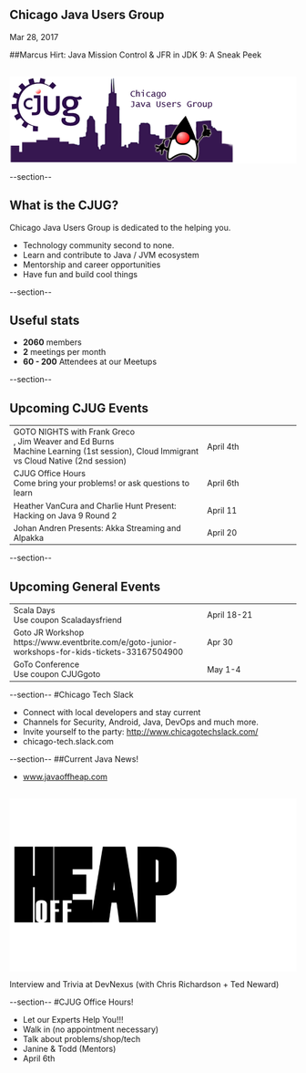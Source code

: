 ## Chicago Java Users Group

Mar 28, 2017


##Marcus Hirt: Java Mission Control & JFR in JDK 9: A Sneak Peek

<div style="background-color: white; margin-top: 30px;">
	<img src="images/cjug.gif" style="border: none; box-shadow: none;"/>
</div>

--section--
## What is the CJUG?
Chicago Java Users Group is dedicated to the helping you.

* Technology community second to none.
* Learn and contribute to Java / JVM ecosystem
* Mentorship and career opportunities
* Have fun and build cool things

--section--

## Useful stats

* **2060** members
* **2** meetings per month
* **60 - 200** Attendees at our Meetups

--section--

## Upcoming CJUG Events
<table class="upcoming-events"  width=800>
<tr>
<td>GOTO NIGHTS with Frank Greco<br>, Jim Weaver and Ed Burns<br>Machine Learning (1st session), Cloud Immigrant vs Cloud Native (2nd session)</td>
<td width=150>April 4th</td>
</tr>
<tr>
<td>CJUG Office Hours<br>Come bring your problems! or ask questions to learn</td>
<td width=150>April 6th</td>
</tr>
<tr><td>Heather VanCura and Charlie Hunt Present: Hacking on Java 9 Round 2</td>
<td width=150>April 11</td>
</tr>
<tr><td>Johan Andren Presents: Akka Streaming and Alpakka</td>
<td width=150>April 20</td>
</tr>
</table>

--section--
## Upcoming General Events
<table class="upcoming-events" width=800>
<tr>
<td>Scala Days<br>Use coupon Scaladaysfriend</td>
<td width=150>April 18-21</td>
</tr>
<tr>
<td>Goto JR Workshop<br>https://www.eventbrite.com/e/goto-junior-workshops-for-kids-tickets-33167504900</td>
<td width=150>Apr 30</td>
</tr>
<tr>
<td>GoTo Conference<br>Use coupon CJUGgoto</td>
<td width=150>May 1-4</td>
</tr>
</table>

--section--
#Chicago Tech Slack
* Connect with local developers and stay current
* Channels for Security, Android, Java, DevOps and much more.
* Invite yourself to the party: http://www.chicagotechslack.com/
* chicago-tech.slack.com


--section--
##Current Java News!
* www.javaoffheap.com

<div style="background-color: white; margin-top: 30px;">
	<img src="images/offheap.png" style="border: none; box-shadow: none;" width=300 height=300/>
</div>

Interview and Trivia at DevNexus (with Chris Richardson + Ted Neward) 

--section--
#CJUG Office Hours!
* Let our Experts Help You!!!
* Walk in (no appointment necessary)
* Talk about problems/shop/tech
* Janine &amp; Todd (Mentors)
* April 6th


